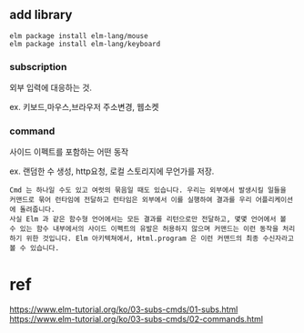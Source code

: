 ## add library

```
elm package install elm-lang/mouse
elm package install elm-lang/keyboard
```

### subscription

외부 입력에 대응하는 것.

ex. 키보드,마우스,브라우저 주소변경, 웹소켓

### command

사이드 이펙트를 포함하는 어떤 동작

ex. 랜덤한 수 생성, http요청, 로컬 스토리지에 무언가를 저장.

```
Cmd 는 하나일 수도 있고 여럿의 묶음일 때도 있습니다. 우리는 외부에서 발생시킬 일들을 커맨드로 묶어 런타임에 전달하고 런타임은 외부에서 이를 실행하여 결과를 우리 어플리케이션에 돌려줍니다.
사실 Elm 과 같은 함수형 언어에서는 모든 결과를 리턴으로만 전달하고, 몇몇 언어에서 볼 수 있는 함수 내부에서의 사이드 이펙트의 유발은 허용하지 않으며 커맨드는 이런 동작을 처리하기 위한 것입니다. Elm 아키텍쳐에서, Html.program 은 이런 커맨드의 최종 수신자라고 볼 수 있습니다.
```

# ref

https://www.elm-tutorial.org/ko/03-subs-cmds/01-subs.html
https://www.elm-tutorial.org/ko/03-subs-cmds/02-commands.html
